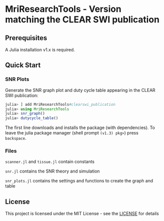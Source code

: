 # MriResearchTools - Version matching the CLEAR SWI publication

## Prerequisites
A Julia installation v1.x is required.

## Quick Start
### SNR Plots
Generate the SNR graph plot and duty cycle table appearing in the CLEAR SWI publication:

```julia
julia> ] add MriResearchTools#clearswi_publication
julia> using MriResearchTools
julia> snr_graph()
julia> dutycycle_table()
```
The first line downloads and installs the package (with dependencies). To leave the julia package manager (shell prompt `(v1.3) pkg>`) press `backspace`.

### Files
`scanner.jl` and `tissue.jl` contain constants

`snr.jl` contains the SNR theory and simulation

`snr_plots.jl` contains the settings and functions to create the graph and table

## License
This project is licensed under the MIT License - see the [LICENSE](https://github.com/korbinian90/MriResearchTools.jl/blob/master/LICENSE) for details
